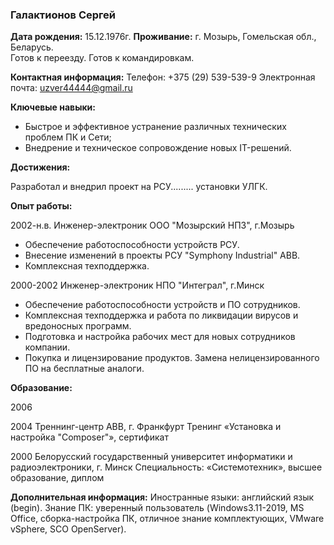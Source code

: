 ### __Галактионов Сергей__

__Дата рождения:__ 15.12.1976г. 
__Проживание:__ г. Мозырь, Гомельская обл., Беларусь.  
Готов к переезду.
Готов к командировкам.

__Контактная информация:__
Телефон: +375 (29) 539-539-9
Электронная почта: uzver44444@gmail.ru

__Ключевые навыки:__

* Быстрое и эффективное устранение различных технических проблем ПК и Сети;
* Внедрение и техническое сопровождение новых IT-решений.

__Достижения:__

Разработал и внедрил проект на РСУ......... установки УЛГК.

__Опыт работы:__

2002-н.в. Инженер-электроник
ООО "Мозырский НПЗ", г.Мозырь
* Обеспечение работоспособности устройств РСУ.
* Внесение изменений в проекты РСУ "Symphony Industrial" ABB.
* Комплексная техподдержка.

2000-2002 Инженер-электроник
НПО "Интеграл", г.Минск
* Обеспечение работоспособности устройств и ПО сотрудников.
* Комплексная техподдержка и работа по ликвидации вирусов и вредоносных программ.
* Подготовка и настройка рабочих мест для новых сотрудников компании.
* Покупка и лицензирование продуктов. Замена нелицензированного ПО на бесплатные аналоги.

__Образование:__

2006 

2004 Треннинг-центр АВВ, г. Франкфурт
Тренинг «Установка и настройка "Composer"», сертификат

2000 Белорусский государственный университет информатики и радиоэлектроники, г. Минск
Специальность: «Системотехник», высшее образование, диплом

__Дополнительная информация:__
Иностранные языки: английский язык (begin).
Знание ПК: уверенный пользователь (Windows3.11-2019, MS Office, сборка-настройка ПК, отличное знание комплектующих, VMware vSphere, SCO OpenServer).